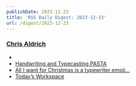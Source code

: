 ```yaml
---
publishDate: 2023-12-23
title: 'RSS Daily Digest: 2023-12-23'
url: /digest/2023-12-23
---
```


### [Chris Aldrich](https://boffosocko.com/)

  * [](https://boffosocko.com/2023/12/22/55820387/)
  * [Handwriting and Typecasting PASTA](https://boffosocko.com/2023/12/22/handwriting-and-typecasting-pasta/)
  * [All I want for Christmas is a typewriter emoji…](https://boffosocko.com/2023/12/22/all-i-want-for-christmas-is-a-typewriter-emoji/)
  * [Today’s Workspace](https://boffosocko.com/2023/12/22/todays-workspace/)
  
